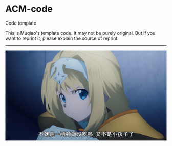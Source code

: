 # ACM-code
Code template


This is Muqiao's template code. 
It may not be purely original. 
But if you want to reprint it, please explain the source of reprint.

----------------------------------------------------------------------------------------------------------------------

![Image Text](https://github.com/Mumuqiao/ACM-code/blob/master/Alice.png)

 
